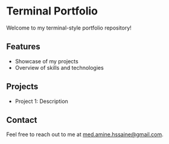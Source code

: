# Terminal Portfolio

Welcome to my terminal-style portfolio repository!

## Features

- Showcase of my projects
- Overview of skills and technologies

## Projects

- Project 1: Description

## Contact

Feel free to reach out to me at [med.amine.hssaine@gmail.com](mailto:med.amine.hssaine@gmail.com).

